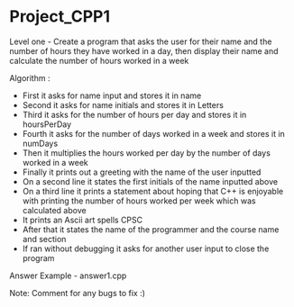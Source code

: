 # Project_CPP1
Level one - Create a program that asks the user for their name and the number of hours they have worked in a day, then display their name and calculate the number of hours worked in a week

Algorithm :

-	First it asks for name input and stores it in name
-	Second it asks for name initials and stores it in Letters
-	Third it asks for the number of hours per day and stores it in hoursPerDay
-	Fourth it asks for the number of days worked in a week and stores it in numDays
-	Then it multiplies the hours worked per day by the number of days worked in a week
-	Finally it prints out a greeting with the name of the user inputted
-	On a second line it states the first initials of the name inputted above
-	On a third line it prints a statement about hoping that C++ is enjoyable with printing the number of hours worked per week which was calculated above
-	It prints an Ascii art spells CPSC
-	After that it states the name of the programmer and the course name and section
-	If ran without debugging it asks for another user input to close the program

Answer Example - answer1.cpp

Note: Comment for any bugs to fix :)